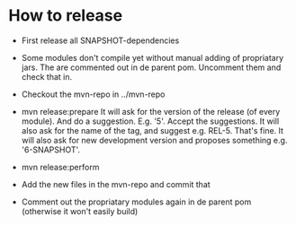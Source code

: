 

How to release
===

- First release all SNAPSHOT-dependencies
- Some modules don't compile yet without manual adding of propriatary
  jars. The are commented out in de parent pom. Uncomment them and
  check that in.

- Checkout the mvn-repo in ../mvn-repo
- mvn release:prepare
  It will ask for the version of the release (of every module). And do a
  suggestion. E.g. '5'. Accept the suggestions.
  It will also ask for the name of the tag, and suggest
  e.g. REL-5. That's fine.
  It will also ask for new development version and proposes something
  e.g. '6-SNAPSHOT'.

- mvn release:perform
- Add the new files  in the mvn-repo and commit that
- Comment out the propriatary modules again in de parent pom
  (otherwise it won't easily build)

